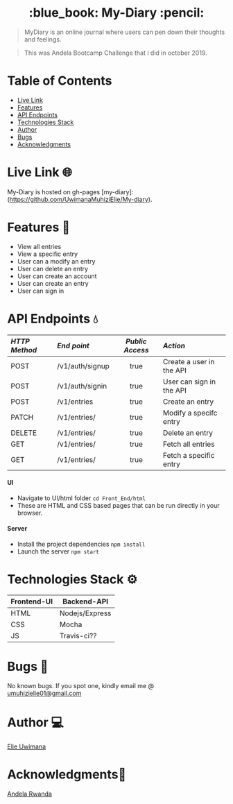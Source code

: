 
<h1 align="center"> :blue_book: My-Diary :pencil: </h1>

> MyDiary is an online journal where users can pen down their thoughts and feelings.

> This was Andela Bootcamp Challenge that i did in october 2019.
> 
# Table of Contents
* [Live Link](#live-link-globe_with_meridians)
* [Features](#features-rocket)
* [API Endpoints](#api-endpoints-droplet)
* [Technologies Stack](#technologies-stack-gear)
* [Author](#author-computer)
* [Bugs](#bugs-bug)
* [Acknowledgments](#acknowledgments-bow)

# Live Link :globe_with_meridians:

My-Diary is hosted on gh-pages [my-diary]:(https://github.com/UwimanaMuhiziElie/My-diary).

# Features :rocket:

- View all entries
- View a specific entry
- User can a modify an entry
- User can delete an entry
- User can create an account
- User can create an entry
- User can sign in

# API Endpoints :droplet:

*HTTP Method*|*End point* | *Public Access*|*Action*
:----------|:---------|:------------:|:-----
POST | /v1/auth/signup | true | Create a user in the API
POST | /v1/auth/signin | true | User can sign in the API
POST | /v1/entries | true | Create an entry
PATCH | /v1/entries/<entryId> | true | Modify a specifc entry
DELETE | /v1/entries/<entryId> | true | Delete an entry
GET | /v1/entries/ | true | Fetch all entries
GET | /v1/entries/<entryId> | true | Fetch a specific entry

  
  #### UI
 - Navigate to UI/html folder `cd Front_End/html`
 - These are HTML and CSS based pages that can be run directly in your browser.
  
  #### Server
  
 - Install the project dependencies `npm install`
 - Launch the server `npm start`
  
# Technologies Stack :gear:
| Frontend-UI | Backend-API    |
| ---------   | -----------    |
| HTML        | Nodejs/Express |
| CSS         | Mocha          |
| JS          | Travis-ci??    |
  
# Bugs :bug:
No known bugs.
If you spot one, kindly email me @ umuhizielie01@gmail.com
  
# Author :computer:
  [Elie Uwimana](https://github.com/UwimanaMuhiziElie)
  
 # Acknowledgments:bow:
[Andela Rwanda](https://www.andela.com)
